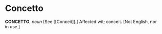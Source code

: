 # Concetto

**CONCETTO**, _noun_ \[See [[Conceit]].\] Affected wit; conceit. \[Not English, nor in use.\]